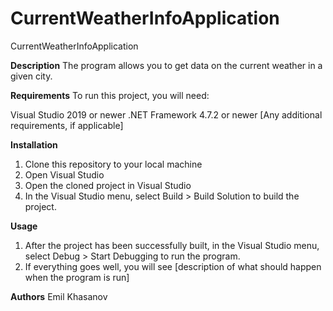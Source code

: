 # CurrentWeatherInfoApplication

CurrentWeatherInfoApplication

**Description**
The program allows you to get data on the current weather in a given city.

**Requirements**
To run this project, you will need:

Visual Studio 2019 or newer
.NET Framework 4.7.2 or newer
[Any additional requirements, if applicable]

**Installation**

1. Clone this repository to your local machine
2. Open Visual Studio
3. Open the cloned project in Visual Studio
4. In the Visual Studio menu, select Build > Build Solution to build the project.

**Usage**

1. After the project has been successfully built, in the Visual Studio menu, select Debug > Start Debugging to run the program.
2. If everything goes well, you will see [description of what should happen when the program is run]

**Authors**
Emil Khasanov
